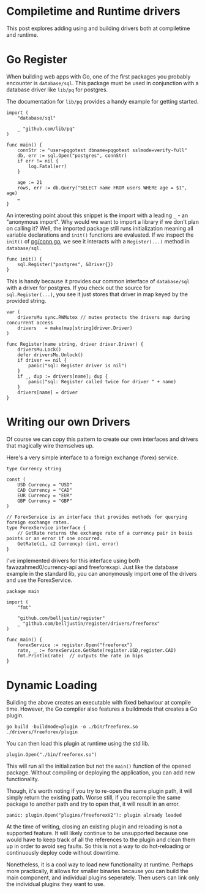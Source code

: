 # Compiletime and Runtime drivers

This post explores adding using and building drivers both at compiletime and runtime.

# Go Register

When building web apps with Go, one of the first packages you probably encounter is `database/sql`.
This package must be used in conjunction with a database driver like `lib/pq` for postgres.

The documentation for `lib/pq` provides a handy example for getting started.

```
import (
	"database/sql"

	_ "github.com/lib/pq"
)

func main() {
	connStr := "user=pqgotest dbname=pqgotest sslmode=verify-full"
	db, err := sql.Open("postgres", connStr)
	if err != nil {
		log.Fatal(err)
	}

	age := 21
	rows, err := db.Query("SELECT name FROM users WHERE age = $1", age)
	…
}
```

An interesting point about this snippet is the import with a leading `_` - an "anonymous import".
Why would we want to import a library if we don't plan on calling it?
Well, the imported package still runs initialization meaning all variable declarations and `init()` functions are evaluated.
If we inspect the `init()` of [pg/conn.go](https://github.com/lib/pq/blob/8446d16b8935fdf2b5c0fe333538ac395e3e1e4b/conn.go#L57-L59), we see it interacts with a `Register(...)` method in `database/sql`.

```
func init() {
	sql.Register("postgres", &Driver{})
}
```

This is handy because it provides our common interface of `database/sql` with a driver for postgres.
If you check out the source for `sql.Register(...)`, you see it just stores that driver in map keyed by the provided string.

```
var (
	driversMu sync.RWMutex // mutex protects the drivers map during concurrent access
	drivers   = make(map[string]driver.Driver)
)

func Register(name string, driver driver.Driver) {
	driversMu.Lock()
	defer driversMu.Unlock()
	if driver == nil {
		panic("sql: Register driver is nil")
	}
	if _, dup := drivers[name]; dup {
		panic("sql: Register called twice for driver " + name)
	}
	drivers[name] = driver
}
```

# Writing our own Drivers

Of course we can copy this pattern to create our own interfaces and drivers that magically wire themselves up.

Here's a very simple interface to a foreign exchange (forex) service.

```
type Currency string

const (
	USD Currency = "USD"
	CAD Currency = "CAD"
	EUR Currency = "EUR"
	GBP Currency = "GBP"
)

// ForexService is an interface that provides methods for querying foreign exchange rates.
type ForexService interface {
	// GetRate returns the exchange rate of a currency pair in basis points or an error if one occurred.
	GetRate(c1, c2 Currency) (int, error)
}
```

I've implemented drivers for this interface using both fawazahmed0/currency-api and freeforexapi.
Just like the database example in the standard lib, you can anonymously import one of the drivers and use the ForexService.

```
package main

import (
	"fmt"

	"github.com/belljustin/register"
	_ "github.com/belljustin/register/drivers/freeforex"
)

func main() {
	forexService := register.Open("freeforex")
	rate, _ := forexService.GetRate(register.USD,register.CAD)
	fmt.Println(rate)  // outputs the rate in bips
}
```

# Dynamic Loading

Building the above creates an executable with fixed behaviour at compile time.
However, the Go compiler also features a buildmode that creates a Go plugin.

```
go build -buildmode=plugin -o ./bin/freeforex.so ./drivers/freeforex/plugin
```

You can then load this plugin at runtime using the std lib.

```
plugin.Open("./bin/freeforex.so")
```

This will run all the initialization but not the `main()` function of the opened package.
Without compiling or deploying the application, you can add new functionality.

Though, it's worth noting if you try to re-open the same plugin path, it will simply return the existing path.
Worse still, if you recompile the same package to another path and try to open that, it will result in an error.

```
panic: plugin.Open("plugins/freeforexV2"): plugin already loaded
```

At the time of writing, closing an existing plugin and reloading is not a supported feature.
It will likely continue to be unsupported because one would have to keep track of all the references to the plugin and clean them up in order to avoid seg faults.
So this is not a way to do hot-reloading or continuously deploy code without downtime.

Nonetheless, it is a cool way to load new functionality at runtime.
Perhaps more practically, it allows for smaller binaries because you can build the main component, and individual plugins seperately.
Then users can link only the individual plugins they want to use.